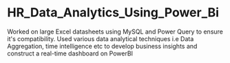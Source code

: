 # HR_Data_Analytics_Using_Power_Bi
Worked on large Excel datasheets using MySQL and Power Query to ensure it's compatibility. Used various data analytical techniques i.e Data Aggregation, time intelligence etc to develop business insights and construct a real-time dashboard on PowerBI
